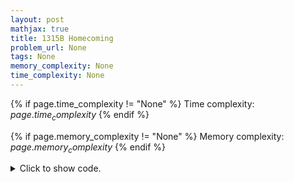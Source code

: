 ```yaml
---
layout: post
mathjax: true
title: 1315B Homecoming
problem_url: None
tags: None
memory_complexity: None
time_complexity: None
---
```




{% if page.time_complexity != "None" %}
Time complexity: ${{ page.time_complexity }}$
{% endif %}

{% if page.memory_complexity != "None" %}
Memory complexity: ${{ page.memory_complexity }}$
{% endif %}

<details>
<summary>
<p style="display:inline">Click to show code.</p>
</summary>
```cpp
{% raw %}
using namespace std;
int main(void)
{
    int t;
    cin >> t;
    while (t--)
    {
        int a, b, p;
        string s;
        cin >> a >> b >> p;
        cin >> s;
        int length = s.size();
        char pchar = s[length - 1];
        int size_travel = 1;
        int ctrav;
        int i;
        int ans = length - 1;
        for (i = length - 2; i >= 0; i--)
        {
            while (i >= 0 and s[i] == pchar)
            {
                ++size_travel;
                --i;
            }
            ctrav = s[i + 1] == 'A' ? a : b;
            if (i < 0)
                break;
            if (i + 1 == length - 1)
                ctrav = 0;
            pchar = s[i];
            if (p - ctrav < 0)
                break;
            p -= ctrav;
            ans = i + 1;
        }
        if (i == -1)
        {
            ctrav = s[i + 1] == 'A' ? a : b;
            if (p - ctrav >= 0)
                ans = i + 1;
        }
        cout << ans + 1 << endl;
    }
    return 0;
}

{% endraw %}
```
</details>

